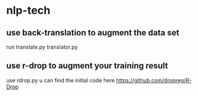 # nlp-tech
## use back-translation to augment the data set
run translate.py translator.py
## use r-drop to augment your training result
use rdrop.py
u can find the initial code here https://github.com/dropreg/R-Drop
